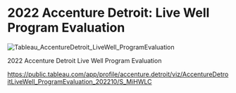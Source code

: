 # 2022 Accenture Detroit: Live Well Program Evaluation

![Tableau_AccentureDetroit_LiveWell_ProgramEvaluation](https://github.com/juliafsuzuki/Data-Visualization-using-Tableau/assets/77695324/45ed8d75-213a-493e-adf3-938e92822c86)

2022 Accenture Detroit Live Well Program Evaluation

https://public.tableau.com/app/profile/accenture.detroit/viz/AccentureDetroitLiveWell_ProgramEvaluation_202210/S_MiHWLC


